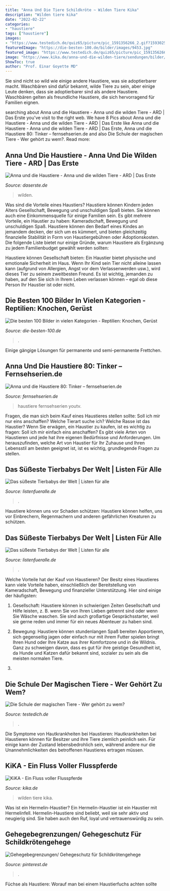 ```yaml
---
title: "Anna Und Die Tiere Schildkröte ~ Wilden Tiere Kika"
description: "Wilden tiere kika"
date: "2022-02-22"
categories:
- "haustiere"
tags: ["haustiere"]
images:
- "https://www.testedich.de/quiz65/picture/pic_1591356266_2.gif?1593025443"
featuredImage: "https://die-besten-100.de/bilder/images/9453.jpg"
featured_image: "https://www.testedich.de/quiz65/picture/pic_1591356266_2.gif?1593025443"
image: "https://www.kika.de/anna-und-die-wilden-tiere/sendungen/bilder/bild150676_v-tlarge169_zc-cc2f4e31.jpg?version=27792"
ShowToc: true
author: "Prof. Einar Goyette MD"
---
```



Sie sind nicht so wild wie einige andere Haustiere, was sie adoptierbarer macht.
Waschbären sind dafür bekannt, wilde Tiere zu sein, aber einige Leute denken, dass sie adoptierbarer sind als andere Haustiere. Waschbären gelten als freundliche Haustiere, die sich hervorragend für Familien eignen.

	

		
searching about Anna und die Haustiere - Anna und die wilden Tiere - ARD | Das Erste you've visit to the right web. We have 8 Pics about Anna und die Haustiere - Anna und die wilden Tiere - ARD | Das Erste like Anna und die Haustiere - Anna und die wilden Tiere - ARD | Das Erste, Anna und die Haustiere 80: Tinker – fernsehserien.de and also Die Schule der magischen Tiere - Wer gehört zu wem?. Read more:
		
    
## Anna Und Die Haustiere - Anna Und Die Wilden Tiere - ARD | Das Erste

<img loading=lazy src="https://www.daserste.de/allgemein/sendungen/sendung/anna-schaut-sich-an-was-ein-roboterhund-alles-draufhat-weiteres-bildmaterial-finden-sie-unt-100~_v-facebook1200_c0cfa0.jpg" onerror="this.onerror=null;this.src='https://tse1.mm.bing.net/th?id=OIP.w9IS7ThkJyjjUe8egR54eAHaD4&amp;pid=15.1';" alt="Anna und die Haustiere - Anna und die wilden Tiere - ARD | Das Erste">

_Source: daserste.de_

>wilden. 

	

Was sind die Vorteile eines Haustiers?
Haustiere können Kindern jeden Alters Gesellschaft, Bewegung und unschuldigen Spaß bieten. Sie können auch eine Einkommensquelle für einige Familien sein.
Es gibt mehrere Vorteile, ein Haustier zu haben: Kameradschaft, Bewegung und unschuldigen Spaß. Haustiere können den Bedarf eines Kindes an jemandem decken, der sich um es kümmert, und bieten gleichzeitig finanzielle Stabilität in Form von Haustiergebühren oder Adoptionskosten.
Die folgende Liste bietet nur einige Gründe, warum Haustiere als Ergänzung zu jedem Familienbudget gewählt werden sollten:

Haustiere können Gesellschaft bieten: Ein Haustier bietet physische und emotionale Sicherheit im Haus. Wenn Ihr Kind sein Tier nicht alleine lassen kann (aufgrund von Allergien, Angst vor dem Verlassenwerden usw.), wird dieses Tier zu seinem zweitbesten Freund. Es ist wichtig, jemanden zu haben, auf den Sie sich in Ihrem Leben verlassen können – egal ob diese Person Ihr Haustier ist oder nicht.

    
## Die Besten 100 Bilder In Vielen Kategorien - Reptilien: Knochen, Gerüst

<img loading=lazy src="https://die-besten-100.de/bilder/images/9453.jpg" onerror="this.onerror=null;this.src='https://tse2.mm.bing.net/th?id=OIP.R2sjd_AfJdT22KX_tqPetQHaJ4&amp;pid=15.1';" alt="Die besten 100 Bilder in vielen Kategorien - Reptilien: Knochen, Gerüst">

_Source: die-besten-100.de_

>. 

	

Einige gängige Lösungen für permanente und semi-permanente Frettchen.

    
## Anna Und Die Haustiere 80: Tinker – Fernsehserien.de

<img loading=lazy src="https://bilder.fernsehserien.de/epg/8369/4a68e59954a8fd2de4cf00d8f832b35a28e7a69a_b.jpg" onerror="this.onerror=null;this.src='https://tse4.mm.bing.net/th?id=OIP.iLbG-XnMpUDK1mSOJ7MDjwHaLH&amp;pid=15.1';" alt="Anna und die Haustiere 80: Tinker – fernsehserien.de">

_Source: fernsehserien.de_

>haustiere fernsehserien youtv. 

	

Fragen, die man sich beim Kauf eines Haustieres stellen sollte: Soll ich mir nur eins anschaffen? Welche Tierart suche ich? Welche Rasse ist das Haustier?
Wenn Sie erwägen, ein Haustier zu kaufen, ist es wichtig zu fragen: Soll ich mir einfach eins anschaffen? Es gibt viele Arten von Haustieren und jede hat ihre eigenen Bedürfnisse und Anforderungen. Um herauszufinden, welche Art von Haustier für Ihr Zuhause und Ihren Lebensstil am besten geeignet ist, ist es wichtig, grundlegende Fragen zu stellen.

    
## Das Süßeste Tierbabys Der Welt | Listen Für Alle

<img loading=lazy src="https://listenfueralle.de/wp-content/uploads/2020/06/Panda.jpg" onerror="this.onerror=null;this.src='https://tse1.mm.bing.net/th?id=OIP.CYJGwXX7KRCOs8Cj3AcszgHaEK&amp;pid=15.1';" alt="Das süßeste Tierbabys der Welt | Listen für alle">

_Source: listenfueralle.de_

>. 

	

Haustiere können uns vor Schaden schützen: Haustiere können helfen, uns vor Einbrechern, Regenmachern und anderen gefährlichen Kreaturen zu schützen.

    
## Das Süßeste Tierbabys Der Welt | Listen Für Alle

<img loading=lazy src="https://listenfueralle.de/wp-content/uploads/2020/06/Dolphin-768x432.jpg" onerror="this.onerror=null;this.src='https://tse4.mm.bing.net/th?id=OIP.slivC9oibP8OfgK18AR4ywHaEK&amp;pid=15.1';" alt="Das süßeste Tierbabys der Welt | Listen für alle">

_Source: listenfueralle.de_

>. 

	

Welche Vorteile hat der Kauf von Haustieren?
Der Besitz eines Haustieres kann viele Vorteile haben, einschließlich der Bereitstellung von Kameradschaft, Bewegung und finanzieller Unterstützung. Hier sind einige der häufigsten:
1. Gesellschaft: Haustiere können in schwierigen Zeiten Gesellschaft und Hilfe leisten, z. B. wenn Sie von Ihren Lieben getrennt sind oder wenn Sie Wäsche waschen. Sie sind auch großartige Gesprächsstarter, weil sie gerne reden und immer für ein neues Abenteuer zu haben sind.

2. Bewegung: Haustiere können stundenlangen Spaß bereiten Apportieren, sich gegenseitig jagen oder einfach nur mit ihrem Futter spielen bringt Ihren Hund oder Ihre Katze aus ihrer Komfortzone und in die Wildnis. Ganz zu schweigen davon, dass es gut für ihre geistige Gesundheit ist, da Hunde und Katzen dafür bekannt sind, sozialer zu sein als die meisten normalen Tiere.

3.

    
## Die Schule Der Magischen Tiere - Wer Gehört Zu Wem?

<img loading=lazy src="https://www.testedich.de/quiz65/picture/pic_1591356266_2.gif?1593025443" onerror="this.onerror=null;this.src='https://tse3.mm.bing.net/th?id=OIP.NWLMeV_OTzk1DuESc-zIGwHaHa&amp;pid=15.1';" alt="Die Schule der magischen Tiere - Wer gehört zu wem?">

_Source: testedich.de_

>. 

	

Die Symptome von Hautkrankheiten bei Haustieren:
Hautkrankheiten bei Haustieren können für Besitzer und ihre Tiere ziemlich peinlich sein. Für einige kann der Zustand lebensbedrohlich sein, während andere nur die Unannehmlichkeiten des betroffenen Haustieres ertragen müssen.

    
## KiKA - Ein Fluss Voller Flusspferde

<img loading=lazy src="https://www.kika.de/anna-und-die-wilden-tiere/sendungen/bilder/bild150676_v-tlarge169_zc-cc2f4e31.jpg?version=27792" onerror="this.onerror=null;this.src='https://tse4.mm.bing.net/th?id=OIP.4oQsmQcRC2pjTAP9WbP6CgHaEK&amp;pid=15.1';" alt="KiKA - Ein Fluss voller Flusspferde">

_Source: kika.de_

>wilden tiere kika. 

	

Was ist ein Hermelin-Haustier?
Ein Hermelin-Haustier ist ein Haustier mit Hermelinfell. Hermelin-Haustiere sind beliebt, weil sie sehr aktiv und neugierig sind. Sie haben auch den Ruf, loyal und vertrauenswürdig zu sein.

    
## Gehegebegrenzungen/ Gehegeschutz Für Schildkrötengehege

<img loading=lazy src="https://i.pinimg.com/736x/21/74/3e/21743ec7f7e084762b0eff13790c99cc.jpg" onerror="this.onerror=null;this.src='https://tse1.mm.bing.net/th?id=OIP.JZFmjIopsflB_s8dNfQydwHaJ4&amp;pid=15.1';" alt="Gehegebegrenzungen/ Gehegeschutz für Schildkrötengehege">

_Source: pinterest.de_

>. 

	

Füchse als Haustiere: Worauf man bei einem Haustierfuchs achten sollte

